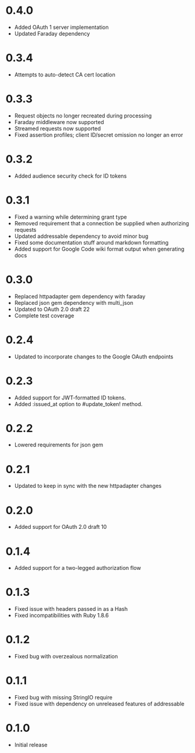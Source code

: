 # 0.4.0

* Added OAuth 1 server implementation
* Updated Faraday dependency

# 0.3.4

* Attempts to auto-detect CA cert location

# 0.3.3

* Request objects no longer recreated during processing
* Faraday middleware now supported
* Streamed requests now supported
* Fixed assertion profiles; client ID/secret omission no longer an error

# 0.3.2

* Added audience security check for ID tokens

# 0.3.1

* Fixed a warning while determining grant type
* Removed requirement that a connection be supplied when authorizing requests
* Updated addressable dependency to avoid minor bug
* Fixed some documentation stuff around markdown formatting
* Added support for Google Code wiki format output when generating docs

# 0.3.0

* Replaced httpadapter gem dependency with faraday
* Replaced json gem dependency with multi_json
* Updated to OAuth 2.0 draft 22
* Complete test coverage

# 0.2.4

* Updated to incorporate changes to the Google OAuth endpoints

# 0.2.3

* Added support for JWT-formatted ID tokens.
* Added :issued_at option to #update_token! method.

# 0.2.2

* Lowered requirements for json gem

# 0.2.1

* Updated to keep in sync with the new httpadapter changes

# 0.2.0

* Added support for OAuth 2.0 draft 10

# 0.1.4

* Added support for a two-legged authorization flow

# 0.1.3

* Fixed issue with headers passed in as a Hash
* Fixed incompatibilities with Ruby 1.8.6

# 0.1.2

* Fixed bug with overzealous normalization

# 0.1.1

* Fixed bug with missing StringIO require
* Fixed issue with dependency on unreleased features of addressable

# 0.1.0

* Initial release
